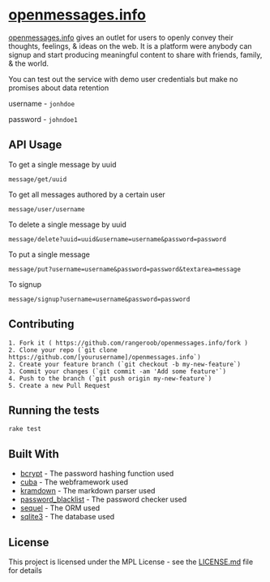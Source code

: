 # [openmessages.info](openmessages.info)

[openmessages.info](openmessages.info) gives an outlet for users to openly convey their thoughts, feelings, & ideas
on the web. It is a platform were anybody can signup and start producing meaningful content
to share with friends, family, & the world.

You can test out the service with demo user credentials but make no promises about data retention

username - ```jonhdoe```

password - ```johndoe1```

## API Usage

To get a single message by uuid
```
message/get/uuid
```
To get all messages authored by a certain user
```
message/user/username
```
To delete a single message by uuid
```
message/delete?uuid=uuid&username=username&password=password
```
To put a single message
```
message/put?username=username&password=password&textarea=message
```
To signup
```
message/signup?username=username&password=password
```

## Contributing

```
1. Fork it ( https://github.com/rangeroob/openmessages.info/fork )
2. Clone your repo (`git clone https://github.com/[yourusername]/openmessages.info`)
2. Create your feature branch (`git checkout -b my-new-feature`)
3. Commit your changes (`git commit -am 'Add some feature'`)
4. Push to the branch (`git push origin my-new-feature`)
5. Create a new Pull Request
```

## Running the tests

```
rake test
```

## Built With

* [bcrypt](https://github.com/codahale/bcrypt-ruby) - The password hashing function used
* [cuba](https://github.com/soveran/cuba) - The webframework used
* [kramdown](https://github.com/gettalong/kramdown) - The markdown parser used
* [password_blacklist](https://github.com/gchan/password_blacklist) - The password checker used
* [sequel](https://github.com/jeremyevans/sequel) - The ORM used
* [sqlite3](https://github.com/sparklemotion/sqlite3-ruby) - The database used

## License

This project is licensed under the MPL License - see the [LICENSE.md](LICENSE.md) file for details
